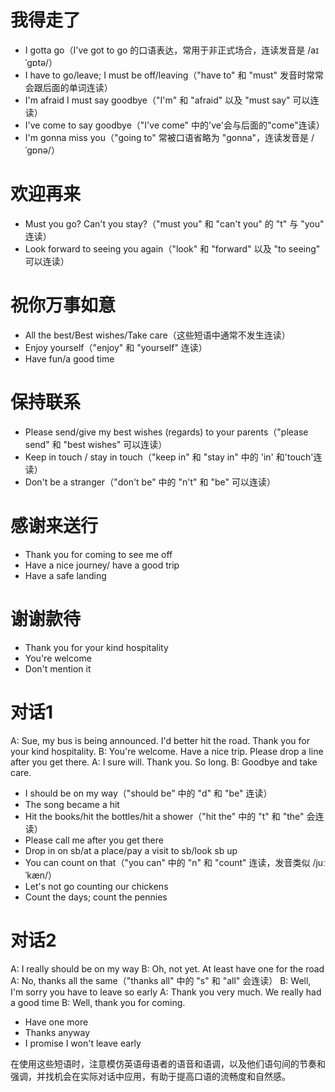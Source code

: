 
# 我得走了
- I gotta go（I've got to go 的口语表达，常用于非正式场合，连读发音是 /aɪˈɡɒtə/）
- I have to go/leave; I must be off/leaving（"have to" 和 "must" 发音时常常会跟后面的单词连读）
- I'm afraid I must say goodbye（"I'm" 和 "afraid" 以及 "must say" 可以连读）
- I've come to say goodbye（"I've come" 中的've'会与后面的"come"连读）
- I'm gonna miss you（"going to" 常被口语省略为 "gonna"，连读发音是 /ˈɡɒnə/）

# 欢迎再来
- Must you go? Can't you stay?（"must you" 和 "can't you" 的 "t" 与 "you" 连读）
- Look forward to seeing you again（"look" 和 "forward" 以及 "to seeing" 可以连读）

# 祝你万事如意
- All the best/Best wishes/Take care（这些短语中通常不发生连读）
- Enjoy yourself（"enjoy" 和 "yourself" 连读）
- Have fun/a good time

# 保持联系
- Please send/give my best wishes (regards) to your parents（"please send" 和 "best wishes" 可以连读）
- Keep in touch / stay in touch（"keep in" 和 "stay in" 中的 'in' 和'touch'连读）
- Don't be a stranger（"don't be" 中的 "n't" 和 "be" 可以连读）

# 感谢来送行
- Thank you for coming to see me off
- Have a nice journey/ have a good trip
- Have a safe landing

# 谢谢款待
- Thank you for your kind hospitality
- You're welcome
- Don't mention it

# 对话1
A: Sue, my bus is being announced. I'd better hit the road. Thank you for your kind hospitality.
B: You're welcome. Have a nice trip. Please drop a line after you get there.
A: I sure will. Thank you. So long.
B: Goodbye and take care.

- I should be on my way（"should be" 中的 "d" 和 "be" 连读）
- The song became a hit
- Hit the books/hit the bottles/hit a shower（"hit the" 中的 "t" 和 "the" 会连读）
- Please call me after you get there
- Drop in on sb/at a place/pay a visit to sb/look sb up
- You can count on that（"you can" 中的 "n" 和 "count" 连读，发音类似 /juːˈkæn/）
- Let's not go counting our chickens
- Count the days; count the pennies

# 对话2
A: I really should be on my way
B: Oh, not yet. At least have one for the road
A: No, thanks all the same（"thanks all" 中的 "s" 和 "all" 会连读）
B: Well, I'm sorry you have to leave so early
A: Thank you very much. We really had a good time
B: Well, thank you for coming.

- Have one more
- Thanks anyway
- I promise I won't leave early

在使用这些短语时，注意模仿英语母语者的语音和语调，以及他们语句间的节奏和强调，并找机会在实际对话中应用，有助于提高口语的流畅度和自然感。